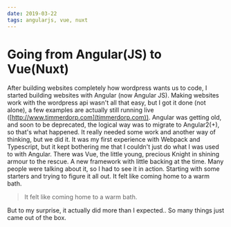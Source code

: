 ```yaml
---
date: 2019-03-22
tags: angularjs, vue, nuxt
---
```


# Going from Angular(JS) to Vue(Nuxt)

After building websites completely how wordpress wants us to code, I started building websites with Angular (now Angular JS). Making websites work with the wordpress api wasn't all that easy, but I got it done (not alone), a few examples are actually still running live ([http://www.timmerdorp.com](timmerdorp.com)).
Angular was getting old, and soon to be deprecated, the logical way was to migrate to Angular2(+), so that's what happened. It really needed some work and another way of thinking, but we did it. It was my first experience with Webpack and Typescript, but it kept bothering me that I couldn't just do what I was used to with Angular.
There was Vue, the little young, precious Knight in shining armour to the rescue. A new framework with little backing at the time. Many people were talking about it, so I had to see it in action. Starting with some starters and trying to figure it all out. It felt like coming home to a warm bath.

> It felt like coming home to a warm bath.

But to my surprise, it actually did more than I expected.. So many things just came out of the box.
